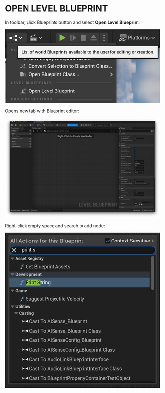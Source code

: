 # OPEN LEVEL BLUEPRINT

In toolbar, click Blueprints button and select **Open Level Blueprint**:

![Blueprints button](/assets/UnrealEditor/UnrealEditor-BlueprintsButton.png)

Opens new tab with Blueprint editor:

![Blueprint Editor](/assets/UnrealEditor/UnrealEditor-BlueprintEditor.png)

Right-click empty space and search to add node:

![Blueprint create node](/assets/Blueprint/blueprint-create-node.png)
